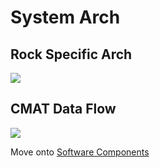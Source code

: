 # System Arch

## Rock Specific Arch
![](../images/single_architecture-2.png)

## CMAT Data Flow
![](../images/cmatdataflow.jpg)

Move onto [Software Components](/topics/software_overview/software-components.md)
